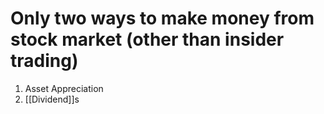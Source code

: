 # Only two ways to make money from stock market (other than insider trading)
1. Asset Appreciation
2. [[Dividend]]s
